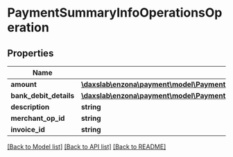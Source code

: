# PaymentSummaryInfoOperationsOperation

## Properties
Name | Type | Description | Notes
------------ | ------------- | ------------- | -------------
**amount** | [**\daxslab\enzona\payment\model\PaymentSummaryInfoOperationsOperationAmount**](PaymentSummaryInfoOperationsOperationAmount.md) |  | [optional] 
**bank_debit_details** | [**\daxslab\enzona\payment\model\PaymentSummaryInfoOperationsOperationBankDebitDetails**](PaymentSummaryInfoOperationsOperationBankDebitDetails.md) |  | [optional] 
**description** | **string** |  | [optional] 
**merchant_op_id** | **string** |  | [optional] 
**invoice_id** | **string** |  | [optional] 

[[Back to Model list]](../README.md#documentation-for-models) [[Back to API list]](../README.md#documentation-for-api-endpoints) [[Back to README]](../README.md)



